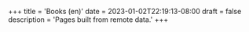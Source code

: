 +++
title = 'Books (en)'
date = 2023-01-02T22:19:13-08:00
draft = false
description = 'Pages built from remote data.'
+++

